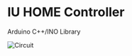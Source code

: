 # IU HOME Controller
Arduino C++/INO Library

![Circuit](../blob/master/LEDStripCircuit.png?raw=true)